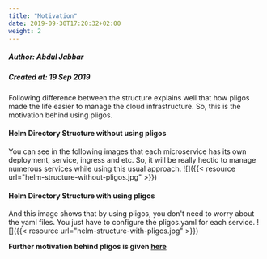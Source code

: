 ```yaml
---
title: "Motivation"
date: 2019-09-30T17:20:32+02:00
weight: 2
---
```


##### Author: Abdul Jabbar
##### Created at: 19 Sep 2019


Following difference between the structure explains well that how pligos made the life easier to manage the cloud infrastructure. So, this is the motivation behind using pligos. 

#### Helm Directory Structure without using pligos

You can see in the following images that each microservice has its own deployment, service, ingress and etc. So, it will be really hectic to manage numerous services while using this usual approach.
![]({{< resource url="helm-structure-without-pligos.jpg" >}})

#### Helm Directory Structure with using pligos

And this image shows that by using pligos, you don't need to worry about the yaml files. You just have to configure the pligos.yaml for each service.
![]({{< resource url="helm-structure-with-pligos.jpg" >}})

**Further motivation behind pligos is given [here](https://github.com/real-digital/pligos/wiki/Opinions-behind-Pligos)**